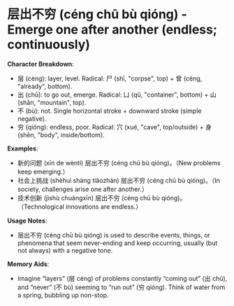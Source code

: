 # **层出不穷 (céng chū bù qióng) - Emerge one after another (endless; continuously)**

**Character Breakdown**:  
- 层 (céng): layer, level. Radical: 尸 (shī, "corpse", top) + 曾 (céng, "already", bottom).  
- 出 (chū): to go out, emerge. Radical: 凵 (qǔ, "container", bottom) + 山 (shān, "mountain", top).  
- 不 (bù): not. Single horizontal stroke + downward stroke (simple negative).  
- 穷 (qióng): endless, poor. Radical: 穴 (xué, "cave", top/outside) + 身 (shēn, "body", inside/bottom).

**Examples**:  
- 新的问题 (xīn de wèntí) 层出不穷 (céng chū bù qióng)。（New problems keep emerging.）  
- 社会上挑战 (shèhuì shàng tiǎozhàn) 层出不穷 (céng chū bù qióng)。（In society, challenges arise one after another.）  
- 技术创新 (jìshù chuàngxīn) 层出不穷 (céng chū bù qióng)。（Technological innovations are endless.）

**Usage Notes**:  
- 层出不穷 (céng chū bù qióng) is used to describe events, things, or phenomena that seem never-ending and keep occurring, usually (but not always) with a negative tone.

**Memory Aids**:  
- Imagine “layers” (层 céng) of problems constantly “coming out” (出 chū), and “never” (不 bù) seeming to “run out” (穷 qióng). Think of water from a spring, bubbling up non-stop.